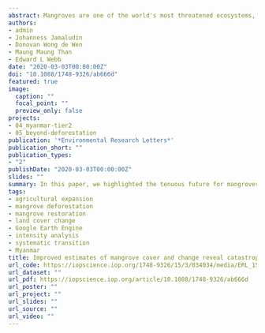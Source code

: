 ```yaml
---
abstract: Mangroves are one of the world's most threatened ecosystems, and Myanmar is regarded as the current mangrove deforestation hotspot globally. Here, we use multi-sensor satellite data and Intensity Analysis to quantify and explain patterns of net and gross mangrove cover change (loss, gain, persistence) for the 1996–2016 period across all of Myanmar. Net national mangrove cover declined by 52% over 20 years, with annual net loss rates of 3.60%–3.87%. Gross mangrove deforestation was more profound—63% of the 1996 mangrove extent had been temporarily or permanently converted by 2016. Rice, oil palm, and rubber expansion accounted for most conversion; however, our analysis revealed targeted systematic transitions of mangroves to water (presumably aquaculture) and built-up areas indicated emerging threats for mangroves from those land uses. Restoration programmes facilitated mangrove gains and represent a critical area for investment alongside protection. This study demonstrates the importance of multi-sensor satellite data for national-level mangrove change assessments, along with gross land cover transition analyses to assess landscape dynamics as well as prioritise threats and interventions in an effort to develop holistic strategies that aim to conserve important habitats.
authors:
- admin
- Johanness Jamaludin
- Donovan Wong de Wen
- Maung Maung Than
- Edward L Webb
date: "2020-03-03T00:00:00Z"
doi: "10.1088/1748-9326/ab666d"
featured: true
image:
  caption: ""
  focal_point: ""
  preview_only: false
projects:
- 04_myanmar-tier2
- 05_beyond-deforestation
publication: '*Environmental Research Letters*'
publication_short: ""
publication_types:
- "2"
publishDate: "2020-03-03T00:00:00Z"
slides: ""
summary: In this paper, we highlighted the tenuous future for mangroves in Myanmar and magnified arguments for greater protection for a critical coastal ecosystem, which is particularly important as Myanmar strives to become more integrated into the regional and global markets for agriculture and aquaculture products. The fate of mangroves in Myanmar will be tied to the effectiveness of conservation policies while under pressure to convert to more lucrative but environmentally harmful land uses.
tags:
- agricultural expansion
- mangrove deforestation
- mangrove restoration
- land cover change
- Google Earth Engine
- intensity analysis
- systematic transition
- Myanmar
title: Improved estimates of mangrove cover and change reveal catastrophic deforestation in Myanmar
url_code: https://iopscience.iop.org/1748-9326/15/3/034034/media/ERL_15_3_034034_suppdata.pdf
url_dataset: ""
url_pdf: https://iopscience.iop.org/article/10.1088/1748-9326/ab666d
url_poster: ""
url_project: ""
url_slides: ""
url_source: ""
url_video: ""
---
```


<div class='altmetric-embed' data-badge-type='donut'
data-badge-popover="right"
data-doi="10.1088/1748-9326/ab666d"></div>
